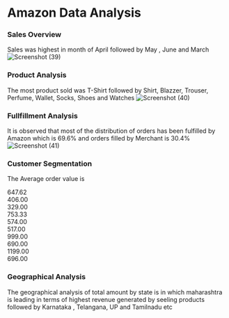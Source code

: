 # Amazon Data Analysis

### Sales Overview 
Sales was highest in month of April followed by May , June and March
![Screenshot (39)](https://github.com/KaranVaghela19/Amazon-Data-Analysis/assets/107034883/86d19df4-553d-4ec3-83f2-c89bf8f1c7fc)

### Product Analysis 
The most product sold was T-Shirt followed by Shirt, Blazzer, Trouser, Perfume, Wallet, Socks, Shoes and Watches
![Screenshot (40)](https://github.com/KaranVaghela19/Amazon-Data-Analysis/assets/107034883/14d0c1fa-944f-4aa6-a753-84693d1854e6)

### Fullfillment Analysis 
It is observed that most of the distribution of orders has been fulfilled by Amazon which is 69.6% and orders filled by Merchant is 30.4%
![Screenshot (41)](https://github.com/KaranVaghela19/Amazon-Data-Analysis/assets/107034883/305ac0e6-6301-47cf-a7be-b49eff7a61c6)

### Customer Segmentation
The Average order value is

647.62   
406.00   
329.00   
753.33   
574.00   
517.00   
999.00   
690.00  
1199.00   
696.00   

### Geographical Analysis 
The geographical analysis of total amount by state is in which maharashtra is leading in terms of highest revenue generated by seeling products followed by Karnataka , Telangana, UP and Tamilnadu etc
